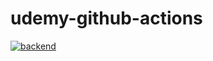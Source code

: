 # udemy-github-actions
[![backend](https://github.com/yuuttana1223/udemy-github-actions/actions/workflows/backend.yml/badge.svg)](https://github.com/yuuttana1223/udemy-github-actions/actions/workflows/backend.yml)
